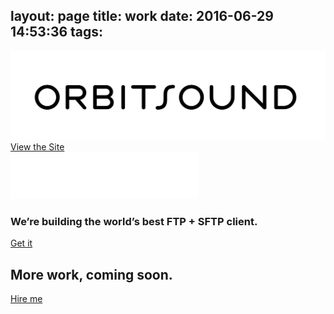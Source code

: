 layout: page
title: work
date: 2016-06-29 14:53:36
tags:
---

<!-- <h1 class="header work">featured works</h1> -->

<div class="orbitsound">
<div>
<img alt="Orbitsound" src="orbitsound_logo.svg">
<a class="big-button" href="https://orbitsound.co.nz">View the Site</a>
</div>
</div>

<div class="otherwork">
<div class="dymajo">
<img alt="DYMAJO" src="dymajo_logo.png">
<h3>We’re building the world’s best FTP + SFTP client.</h3>
<a href="https://dymajo.com">Get it</a>
</div>
<div class="hireme">
<h2>More work, coming soon.</h2>
<a href="mailto:&#106;&#111;&#110;&#111;&#064;&#106;&#111;&#110;&#111;&#099;&#111;&#111;&#112;&#101;&#114;&#046;&#099;&#111;&#109;">Hire me</a>
</div>
</div>

<style>
br {
	display: none;
}
.article-meta {
	display: none;
}
footer {
  background: #000;
  padding: 5px 0;
}
</style>
